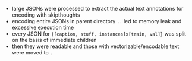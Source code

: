 - large JSONs were processed to extract the actual text annotations for encoding with skipthoughts
- encoding entire JSONs in parent directory `..` led to memory leak and excessive execution time
- every JSON for `{[caption, stuff, instances]x[train, val]}` was split on the basis of immediate children
- then they were readable and those with vectorizable/encodable text were moved to `.`